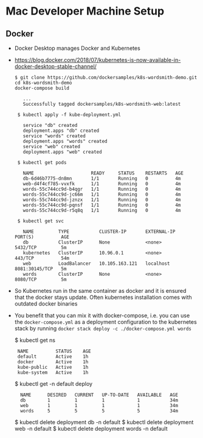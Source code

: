 # Mac Developer Machine Setup

## Docker

* Docker Desktop manages Docker and Kubernetes
* https://blog.docker.com/2018/07/kubernetes-is-now-available-in-docker-desktop-stable-channel/


      $ git clone https://github.com/dockersamples/k8s-wordsmith-demo.git
      cd k8s-wordsmith-demo
      docker-compose build  
       
         ...
         Successfully tagged dockersamples/k8s-wordsmith-web:latest
     
       $ kubectl apply -f kube-deployment.yml
     
         service "db" created
         deployment.apps "db" created
         service "words" created
         deployment.apps "words" created
         service "web" created
         deployment.apps "web" created
     
       $ kubectl get pods
     
         NAME                     READY     STATUS    RESTARTS   AGE
         db-6d46b7775-dn8mn       1/1       Running   0          4m
         web-d4f4cf785-vvxfk      1/1       Running   0          4m
         words-55c744cc9d-b4qgr   1/1       Running   0          4m
         words-55c744cc9d-jc66m   1/1       Running   0          4m
         words-55c744cc9d-jznzx   1/1       Running   0          4m
         words-55c744cc9d-pqnsf   1/1       Running   0          4m
         words-55c744cc9d-r5q8q   1/1       Running   0          4m
     
       $ kubectl get svc
     
         NAME         TYPE           CLUSTER-IP       EXTERNAL-IP   PORT(S)          AGE
         db           ClusterIP      None             <none>        5432/TCP         5m
         kubernetes   ClusterIP      10.96.0.1        <none>        443/TCP          54m
         web          LoadBalancer   10.105.163.121   localhost     8081:30145/TCP   5m
         words        ClusterIP      None             <none>        8080/TCP         5m

* So Kubernetes run in the same container as docker and it is ensured that the 
  docker stays update. Often kubernetes installation comes with outdated
  docker binaries
* You benefit that you can mix it with docker-compose, i.e. you can use the 
   `docker-compose.yml` as a deployment configuration to the kubernetes
   stack by running `docker stack deploy -c ./docker-compose.yml words`
   
   
    $ kubectl get ns
     
       NAME          STATUS    AGE
       default       Active    1h
       docker        Active    1h
       kube-public   Active    1h
       kube-system   Active    1h

    $ kubectl get -n default  deploy
    
        NAME      DESIRED   CURRENT   UP-TO-DATE   AVAILABLE   AGE
        db        1         1         1            1           34m
        web       1         1         1            1           34m
        words     5         5         5            5           34m
        
    $  kubectl delete deployment db -n default
    $  kubectl delete deployment web -n default
    $  kubectl delete deployment words -n default
